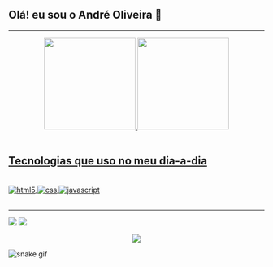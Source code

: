 
## Olá! eu sou o André Oliveira 👋

---



<div align="center">
  <a href="https://github.com/andreoliveiraluiz">
  <img height="180em" src="https://github-readme-stats.vercel.app/api?username=andreoliveiraluiz&show_icons=true&theme=dark&include_all_commits=true&count_private=true"/>

  <img height="180em" src="https://github-readme-stats.vercel.app/api/top-langs/?username=andreoliveiraluiz&layout=compact&langs_count=7&theme=dark"/>
</div><br/>


## Tecnologias que uso no meu dia-a-dia

<div style="display: inline_block"><br/>
<img align="center" alt="html5"src="https://img.shields.io/badge/HTML5-E34F26?style=for-the-badge&logo=html5&logoColor=white"/>
<img align="center" alt="css"src="https://img.shields.io/badge/CSS3-1572B6?style=for-the-badge&logo=css3&logoColor=white"/>
<img align="center" alt="javascript"src="https://img.shields.io/badge/JavaScript-F7DF1E?style=for-the-badge&logo=javascript&logoColor=black"/>
</div><br/>

---


<a href="https://www.linkedin.com/in/andre-luiz-de-oliveira/" target="_blank"><img src="https://img.shields.io/badge/LinkedIn-0077B5?style=for-the-badge&logo=linkedin&logoColor=white" target="_blank"></a>
<a href = "mailto:andreluizoliveira.dev@gmail.com"><img src="https://img.shields.io/badge/Gmail-D14836?style=for-the-badge&logo=gmail&logoColor=white" target="_blank"></a>

 <p align="center">   <img alingn="center" src="https://profile-counter.glitch.me/andreoliveiraluiz/count.svg" /></p>
  
![snake gif](https://github.com/andreoliveiraluiz/andreoliveiraluiz/blob/output/github-contribution-grid-snake.svg)

